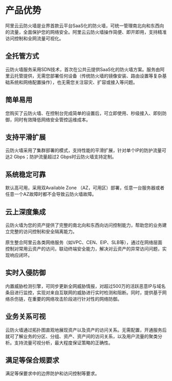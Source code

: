 # 产品优势

阿里云云防火墙是业界首款云平台SaaS化的防火墙，可统一管理南北向和东西向的流量，全面保护您的网络安全。阿里云云防火墙操作简便、即开即用，支持精准访问控制和全网流量可视化。

## 全托管方式

云防火墙服务采用SDN技术，首次在公共云提供SaaS化的防火墙方案。服务由阿里云托管提供，无需您部署任何设备（传统防火墙的镜像安装、路由设置等复杂基础系统和网络配置操作），也无需您关注容灾、扩容或接入等问题。

## 简单易用

您购买了云防火墙、在控制台完成简单的设置后，可立即使用、秒级接入、即刻防御，同时有效降低网络安全管控运维成本。

## 支持平滑扩展

云防火墙采用了集群部署的模式，支持性能的平滑扩展，针对单个IP的防护流量可达2 Gbps；防护流量超过2 Gbps时云防火墙支持定制。

## 系统稳定可靠

默认高可用，采用双Available Zone （AZ，可用区）部署，任意一台服务器或者任意一个AZ故障时都不会导致云防火墙故障。

## 云上深度集成

云防火墙为您的资产提供了完整的南北向和东西向访问控制能力，帮助您的业务建立完整的访问控制和安全隔离能力。

原生整合阿里云各类网络服务（如VPC、CEN、EIP、SLB等），通过在网络层面控制对常用云资产的访问，联动终端安全能力，解决对云资产的异常访问问题，实现响应闭环。

## 实时入侵防御

内置威胁检测引擎，可同步更新全网威胁情报，对超过500万的活跃恶意IP与域名条目进行监控，实现对来自互联网的威胁进行实时检测和阻断。同时，提供基于网络杀伤链，在重要的网络攻击阶段进行针对性的网络防御。

## 业务关系可视

云防火墙通过拓扑图直观地展现资产以及资产的访问关系。无需配置，开通服务后就可了解业务的分区、分组、资产、资产间的访问关系，以及用户流量的聚类分析。支持流量可视分析，最大程度保证策略的正确性。

## 满足等保合规要求

满足等保要求中的边界防护和访问控制等要求。

